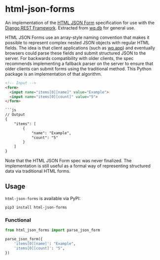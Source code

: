 # html-json-forms

An implementation of the [HTML JSON Form] specification for use with the [Django REST Framework].  Extracted from [wq.db] for general use.

HTML JSON Forms use an array-style naming convention that makes it possible to represent complex nested JSON objects with regular HTML fields.  The idea is that client applications (such as [wq.app]) and eventually browsers could parse these fields and submit structured JSON to the server.  For backwards compatibility with older clients, the spec recommends implementing a fallback parser on the server to ensure that older clients can submit forms using the traditional method.  This Python package is an implementation of that algorithm.

```html
<!-- Input -->
<form>
  <input name="items[0][name]" value="Example">
  <input name="items[0][count]" value="5">
</form>

```js
// Output
{
    "items": [
        {
            "name": "Example",
            "count": "5"
        }
    ]
}
```

Note that the HTML JSON Form spec was never finalized.  The implementation is still useful as a formal way of representing structured data via traditional HTML forms.

## Usage

`html-json-forms` is available via PyPI:

```bash
pip3 install html-json-forms
```

### Functional

```python
from html_json_forms import parse_json_form

parse_json_form({
    'items[0][name]': "Example",
    'items[0][count]': "5",
})
```

[HTML JSON Form]: https://www.w3.org/TR/html-json-forms/
[Django REST Framework]: http://www.django-rest-framework.org/
[wq.db]: https://wq.io/wq.db
[wq.app]: https://wq.io/wq.app
